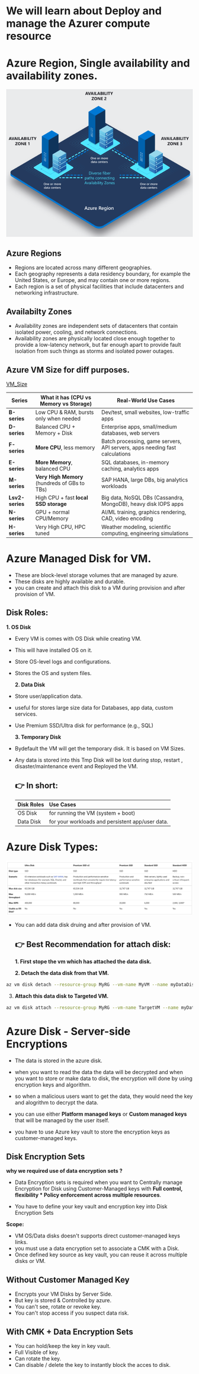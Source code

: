 # We will learn about Deploy and manage the Azurer compute resource

# Azure Region, Single availability and availability zones.

![alt text](Regions.png)

## Azure Regions
- Regions are located across many different geographies. 
- Each geography represents a data residency boundary, for example the United States, or Europe, and may contain one or more regions. 
- Each region is a set of physical facilities that include datacenters and networking infrastructure.

## Availabilty Zones
-  Availability zones are independent sets of datacenters that contain isolated power, cooling, and network connections. 
- Availability zones are physically located close enough together to provide a low-latency network, but far enough apart to provide fault isolation from such things as storms and isolated power outages. 

## Azure VM Size for diff purposes.
[VM_Size](https://azure.microsoft.com/en-us/pricing/details/virtual-machines/series/)

| **Series**      | **What it has (CPU vs Memory vs Storage)**    | **Real-World Use Cases**                                                    |
| --------------- | --------------------------------------------- | --------------------------------------------------------------------------- |
| **B-series**    | Low CPU & RAM, bursts only when needed        | Dev/test, small websites, low-traffic apps                                  |
| **D-series**    | Balanced CPU + Memory + Disk                  | Enterprise apps, small/medium databases, web servers                        |
| **F-series**    | **More CPU**, less memory                     | Batch processing, game servers, API servers, apps needing fast calculations |
| **E-series**    | **More Memory**, balanced CPU                 | SQL databases, in-memory caching, analytics apps                            |
| **M-series**    | **Very High Memory** (hundreds of GBs to TBs) | SAP HANA, large DBs, big analytics workloads                                |
| **Lsv2-series** | High CPU + fast **local SSD storage**         | Big data, NoSQL DBs (Cassandra, MongoDB), heavy disk IOPS apps              |
| **N-series**    | GPU + normal CPU/Memory                       | AI/ML training, graphics rendering, CAD, video encoding                     |
| **H-series**    | Very High CPU, HPC tuned                      | Weather modeling, scientific computing, engineering simulations             |


# Azure Managed Disk for VM.
- These are block-level storage volumes that are managed by azure.
- These disks are highly available and durable.
- you can create and attach this disk to a VM during provision and after provision of VM.

## Disk Roles:

  **1. OS Disk**

- Every VM is comes with OS Disk while creating VM.
- This will have installed OS on it.
- Store OS-level logs and configurations.
- Stores the OS and system files.

  **2. Data Disk**

- Store user/application data.
- useful for stores large size data for Databases, app data, custom services.
- Use Premium SSD/Ultra disk for performance (e.g., SQL)

  **3. Temporary Disk**

- Bydefault the VM will get the temporary disk. It is based on VM Sizes.
- Any data is stored into this Tmp Disk will be lost during stop, restart , disaster/maintenance event and Reployed the VM.

    ## 👉 In short:

    | Disk Roles | Use Cases |
    | --------- | --------------------------------- |
    | OS Disk | for running the VM (system + boot) |
    | Data Disk | for your workloads and persistent app/user data.|

# Azure Disk Types:

![alt text](DiskTypes.png)

- You can add data disk druing and after provision of VM.

    ## 👉 Best Recommendation for attach disk:

  **1. First stope the vm which has attached the data disk.**

  **2. Detach the data disk from that VM.**

```bash
az vm disk detach --resource-group MyRG --vm-name MyVM --name myDataDisk
```

  3. **Attach this data disk to Targeted VM.**

```bash
az vm disk attach --resource-group MyRG --vm-name TargetVM --name myDataDisk
```

# Azure Disk - Server-side Encryptions

- The data is stored in the azure disk.
- when you want to read the data the data will be decrypted and when you want to store or make data to disk, the encryption will done by using encryption keys and algorithm.
- so when a malicious users want to get the data, they would need the key and alogrithm to decrypt the data.

- you can use either **Platform managed keys** or **Custom managed keys** that will be managed by the user itself.

- you have to use Azure key vault to store the encryption keys as customer-managed keys.


## Disk Encryption Sets
**why we required use of data encryption sets ?**

- Data Encryption sets is required when you want to Centrally manage Encryption for Disk using Customer-Managed keys with **Full control, flexibility * Policy enforcement across multiple resources**.

- You have to define your key vault and encryption key into Disk Encryption Sets

**Scope:**

- VM OS/Data disks doesn't supports direct customer-managed keys links.
- you must use a data encryption set to associate a CMK with a Disk.
- Once defined key source as key vault, you can reuse it across multiple disks or VM.

**Without Customer Managed Key**
---

- Encrypts your VM Disks by Server Side.
- But key is stored & Controlled by azure.
- You can't see, rotate  or revoke key.
- You can't stop access if you suspect data risk.

**With CMK + Data Encryption Sets**
---

- You can hold/keep the key in key vault.
- Full Visible of key.
- Can rotate the key.
- Can disable / delete the key to instantly block the acces to disk.

